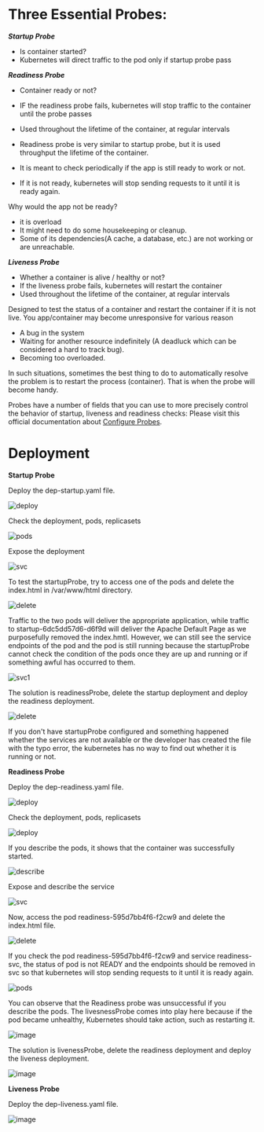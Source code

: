 # **Three Essential Probes:**

***Startup Probe***

- Is container started?
- Kubernetes will direct traffic to the pod only if startup probe pass

***Readiness Probe***

- Container ready or not?
- IF the readiness probe fails, kubernetes will stop traffic to the container until the probe passes
- Used throughout the lifetime of the container, at regular intervals

- Readiness probe is very similar to startup probe, but it is used throughput the lifetime of the container.
- It is meant to check periodically if the app is still ready to work or not.
- If it is not ready, kubernetes will stop sending requests to it until it is ready again.

Why would the app not be ready?

- it is overload
- It might need to do some housekeeping or cleanup.
- Some of its dependencies(A cache, a database, etc.) are not working or are unreachable.

***Liveness Probe***

- Whether a container is alive / healthy or not?
- If the liveness probe fails, kubernetes will restart the container
- Used throughout the lifetime of the container, at regular intervals

Designed to test the status of a container and restart the container if it is not live. You app/container may become unresponsive for various reason

- A bug in the system
- Waiting for another resource indefinitely (A deadluck which can be considered a hard to track bug).
- Becoming too overloaded.

In such situations, sometimes the best thing to do to automatically resolve the problem is to restart the process (container). That is when the probe will become handy.



Probes have a number of fields that you can use to more precisely control the behavior of startup, liveness and readiness checks: 
Please visit this official documentation about [Configure Probes](https://kubernetes.io/docs/tasks/configure-pod-container/configure-liveness-readiness-startup-probes/#configure-probes).


# **Deployment**

**Startup Probe**

Deploy the dep-startup.yaml file.

![deploy](https://github.com/lherbeng/autoheal-blueprint/assets/72662912/cd344b44-ba95-4459-ba7a-dc4cedc5dc5e)

Check the deployment, pods, replicasets

![pods](https://github.com/lherbeng/autoheal-blueprint/assets/72662912/bc5add41-80b3-479e-a287-73cedba620ab)

Expose the deployment

![svc](https://github.com/lherbeng/autoheal-blueprint/assets/72662912/fa42566b-879e-4341-b2e7-92e30f3f9031)

To test the startupProbe, try to access one of the pods and delete the index.html in /var/www/html directory.

![delete](https://github.com/lherbeng/autoheal-blueprint/assets/72662912/d48a779a-24de-43a7-bc10-a05674f09824)

Traffic to the two pods will deliver the appropriate application, while traffic to startup-6dc5dd57d6-d6f9d will deliver the Apache Default Page as we purposefully removed the index.hmtl. However, we can still see the service endpoints of the pod and the pod is still running because the startupProbe cannot check the condition of the pods once they are up and running or if something awful has occurred to them. 

![svc1](https://github.com/lherbeng/autoheal-blueprint/assets/72662912/d160d1f9-a765-45e6-ae09-79b523e00a24)

The solution is readinessProbe, delete the startup deployment and deploy the readiness deployment.

![delete](https://github.com/lherbeng/autoheal-blueprint/assets/72662912/949ac623-725d-4b13-b71b-186f43371659)

If you don't have startupProbe configured and something happened whether the services are not available or the developer has created the file with the typo error, the kubernetes has no way to find out whether it is running or not.

**Readiness Probe**

Deploy the dep-readiness.yaml file.

![deploy](https://github.com/lherbeng/autoheal-blueprint/assets/72662912/15810085-6108-4645-a21f-5605becf2033)

Check the deployment, pods, replicasets

![deploy](https://github.com/lherbeng/autoheal-blueprint/assets/72662912/4871e4f0-f3a4-4015-b5b6-859541ea0463)

If you describe the pods, it shows that the container was successfully started.

![describe](https://github.com/lherbeng/autoheal-blueprint/assets/72662912/3064af00-3774-4cb2-bb66-d42926576079)

Expose and describe the service

![svc](https://github.com/lherbeng/autoheal-blueprint/assets/72662912/7f23aefc-95d0-4b41-b203-a04e53d18d93)

Now, access the pod readiness-595d7bb4f6-f2cw9 and delete the index.html file.

![delete](https://github.com/lherbeng/autoheal-blueprint/assets/72662912/e91bc3e5-8a60-40b5-ad3f-6b9be51b4d66)

If you check the pod readiness-595d7bb4f6-f2cw9 and service readiness-svc, the status of pod is not READY and the endpoints should be removed in svc so that kubernetes will stop sending requests to it until it is ready again.

![pods](https://github.com/lherbeng/autoheal-blueprint/assets/72662912/3068602c-8ed2-4197-8d41-37948cf902fd)

You can observe that the Readiness probe was unsuccessful if you describe the pods. The livesnessProbe comes into play here because if the pod became unhealthy, Kubernetes should take action, such as restarting it.

![image](https://github.com/lherbeng/autoheal-blueprint/assets/72662912/ef38e9c5-c587-4c22-8cf7-ce7587ecf5f4)

The solution is livenessProbe, delete the readiness deployment and deploy the liveness deployment.

![image](https://github.com/lherbeng/autoheal-blueprint/assets/72662912/848af87b-ff22-4ca0-90be-ac690046c31c)

**Liveness Probe**

Deploy the dep-liveness.yaml file.

![image](https://github.com/lherbeng/autoheal-blueprint/assets/72662912/b90d29be-c01f-4c63-beab-7d390f46502b)




